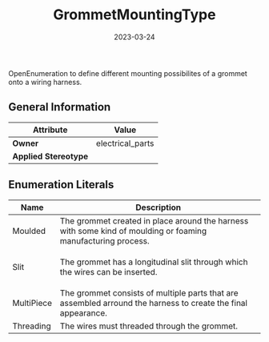 ﻿---
title: GrommetMountingType
toc: false
type: specs
date: "2023-03-24"
draft: false
specification: VEC
version: 2.0.2
documentType: "Recommendation"
elementType: Class
classes:
  - GrommetMountingType
menu_name: vec-2.0.2
---
OpenEnumeration to define different mounting possibilites of a grommet onto a wiring harness.

## General Information

| Attribute               | Value |
|-------------------------|-------|
| **Owner**               | electrical_parts |
| **Applied Stereotype**  |   |

## Enumeration Literals
| Name          | **Description** |
|---------------|-----------------|
| Moulded | The grommet created in place around the harness with some kind of moulding or foaming manufacturing process. |
| Slit | <p> The grommet has a longitudinal slit through which the wires can be inserted.      </p> |
| MultiPiece | The grommet consists of multiple parts that are assembled arround the harness to create the final appearance. |
| Threading | The wires must threaded through the grommet. |
